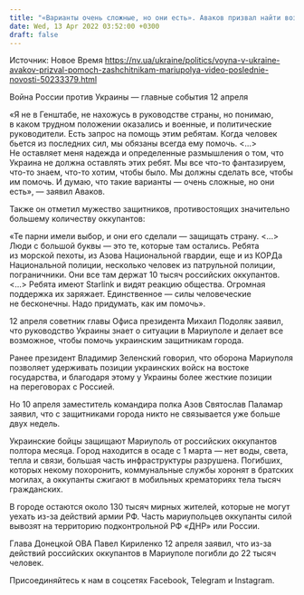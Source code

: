 ```yaml
---
title: "«Варианты очень сложные, но они есть». Аваков призвал найти возможности для помощи защитникам Мариуполя"
date: Wed, 13 Apr 2022 03:52:00 +0300
draft: false
---
```

Источник: Новое Время https://nv.ua/ukraine/politics/voyna-v-ukraine-avakov-prizval-pomoch-zashchitnikam-mariupolya-video-poslednie-novosti-50233379.html


Война России против Украины — главные события 12 апреля

 «Я не в Генштабе, не нахожусь в руководстве страны, но понимаю, в каком трудном положении оказались и военные, и политические руководители. Есть запрос на помощь этим ребятам. Когда человек бьется из последних сил, мы обязаны всегда ему помочь. <...> Не оставляет меня надежда и определенные размышления о том, что Украина не должна оставлять этих ребят. Мы все что-то фантазируем, что-то знаем, что-то хотим, чтобы было. Мы должны сделать все, чтобы им помочь. И думаю, что такие варианты — очень сложные, но они есть», — заявил Аваков.

Также он отметил мужество защитников, противостоящих значительно большему количеству оккупантов:

«Те парни имели выбор, и они его сделали — защищать страну. <...> Люди с большой буквы — это те, которые там остались. Ребята из морской пехоты, из Азова Национальной гвардии, еще и из КОРДа Национальной полиции, несколько человек из патрульной полиции, пограничники. Они все там держат 10 тысяч российских оккупантов. <...> Ребята имеют Starlink и видят реакцию общества. Огромная поддержка их заряжает. Единственное — силы человеческие не бесконечны. Надо придумать, как им помочь».

12 апреля советник главы Офиса президента Михаил Подоляк заявил, что руководство Украины знает о ситуации в Мариуполе и делает все возможное, чтобы помочь украинским защитникам города.

Ранее президент Владимир Зеленский говорил, что оборона Мариуполя позволяет удерживать позиции украинских войск на востоке государства, и благодаря этому у Украины более жесткие позиции на переговорах с Россией.

Но 10 апреля заместитель командира полка Азов Святослав Паламар заявил, что с защитниками города никто не связывается уже больше двух недель.

Украинские бойцы защищают Мариуполь от российских оккупантов полтора месяца. Город находится в осаде с 1 марта — нет воды, света, тепла и связи, большая часть инфраструктуры разрушена. Погибших, которых некому похоронить, коммунальные службы хоронят в братских могилах, а оккупанты сжигают в мобильных крематориях тела тысяч гражданских.

В городе остаются около 130 тысяч мирных жителей, которые не могут уехать из-за действий армии РФ. Часть мариупольцев оккупанты силой вывозят на территорию подконтрольной РФ «ДНР» или России.

Глава Донецкой ОВА Павел Кириленко 12 апреля заявил, что из-за действий российских оккупантов в Мариуполе погибли до 22 тысяч человек.

Присоединяйтесь к нам в соцсетях Facebook, Telegram и Instagram.
